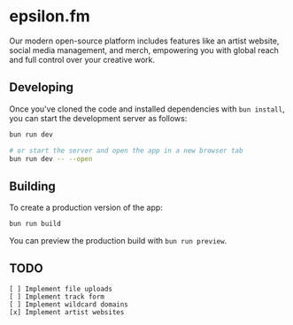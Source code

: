 # epsilon.fm

Our modern open-source platform includes features like an artist website, social media management, and merch, empowering you with global reach and full control over your creative work.

## Developing

Once you've cloned the code and installed dependencies with `bun install`, you can start the development server as follows:

```bash
bun run dev

# or start the server and open the app in a new browser tab
bun run dev -- --open
```

## Building

To create a production version of the app:

```bash
bun run build
```

You can preview the production build with `bun run preview`.

## TODO

```
[ ] Implement file uploads
[ ] Implement track form
[ ] Implement wildcard domains
[x] Implement artist websites
```
